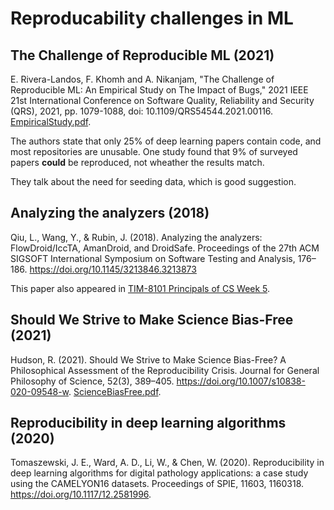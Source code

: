 # Reproducability challenges in ML

## The Challenge of Reproducible ML (2021)

E. Rivera-Landos, F. Khomh and A. Nikanjam, "The Challenge of Reproducible ML: An Empirical Study on The Impact of Bugs," 2021 IEEE 21st International Conference on Software Quality, Reliability and Security (QRS), 2021, pp. 1079-1088, doi: 10.1109/QRS54544.2021.00116. [EmpiricalStudy.pdf](EmpiricalStudy.pdf).

The authors state that only 25% of deep learning papers contain code, and most repositories are unusable. One study found that 9% of surveyed papers **could** be reproduced, not wheather the results match.

They talk about the need for seeding data, which is good suggestion.

## Analyzing the analyzers (2018)

Qiu, L., Wang, Y., & Rubin, J. (2018). Analyzing the analyzers: FlowDroid/IccTA, AmanDroid, and DroidSafe. Proceedings of the 27th ACM SIGSOFT International Symposium on Software Testing and Analysis, 176–186. https://doi.org/10.1145/3213846.3213873

This paper also appeared in [TIM-8101 Principals of CS Week 5](https://github.com/dr-natetorious/TIM-8101-Principals_of_Computer_Science/tree/master/Week5_Conferences).

## Should We Strive to Make Science Bias-Free (2021)

Hudson, R. (2021). Should We Strive to Make Science Bias-Free? A Philosophical Assessment of the Reproducibility Crisis. Journal for General Philosophy of Science, 52(3), 389–405. https://doi.org/10.1007/s10838-020-09548-w. [ScienceBiasFree.pdf](ScienceBiasFree.pdf).

## Reproducibility in deep learning algorithms (2020)

Tomaszewski, J. E., Ward, A. D., Li, W., & Chen, W. (2020). Reproducibility in deep learning algorithms for digital pathology applications: a case study using the CAMELYON16 datasets. Proceedings of SPIE, 11603, 1160318. https://doi.org/10.1117/12.2581996. 